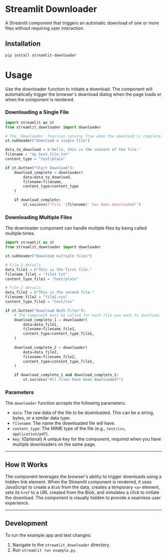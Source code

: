 # Streamlit Downloader

A Streamlit component that triggers an automatic download of one or more files without requiring user interaction.

## Installation

```bash
pip install streamlit-downloader
```
# Usage

Use the downloader function to initiate a download. The component will automatically trigger the browser's download dialog when the page loads or when the component is rendered.

### Downloading a Single File

```python
import streamlit as st
from streamlit_downloader import downloader

# The `downloader` function returns True when the download is complete.
st.subheader("Download a single file")

data_to_download = b'Hello, this is the content of the file.'
filename = "my_text_file.txt"
content_type = "text/plain"

if st.button("Start Download"):
    download_complete = downloader(
        data=data_to_download,
        filename=filename,
        content_type=content_type
    )

    if download_complete:
        st.success(f"File '{filename}' has been downloaded!")
```

### Downloading Multiple Files

The downloader component can handle multiple files by being called multiple times.

```python
import streamlit as st
from streamlit_downloader import downloader

st.subheader("Download multiple files")

# File 1 details
data_file1 = b"This is the first file."
filename_file1 = "file1.txt"
content_type_file1 = "text/plain"

# File 2 details
data_file2 = b"This is the second file."
filename_file2 = "file2.csv"
content_type_file2 = "text/csv"

if st.button("Download Both Files"):
    # The component must be called for each file you want to download.
    download_complete_1 = downloader(
        data=data_file1,
        filename=filename_file1,
        content_type=content_type_file1,
    )
    
    download_complete_2 = downloader(
        data=data_file2,
        filename=filename_file2,
        content_type=content_type_file2,
    )

    if download_complete_1 and download_complete_2:
        st.success("All files have been downloaded!")
```


### Parameters

The `downloader` function accepts the following parameters:

* `data`: The raw data of the file to be downloaded. This can be a string, bytes, or a similar data type.
* `filename`: The name the downloaded file will have.
* `content_type`: The MIME type of the file (e.g., `text/csv`, `application/pdf`).
* `key`: (Optional) A unique key for the component, required when you have multiple downloaders on the same page.

---

## How It Works

The component leverages the browser's ability to trigger downloads using a hidden link element. When the Streamlit component is rendered, it uses JavaScript to create a `Blob` from the data, creates a temporary `<a>` element, sets its `href` to a URL created from the Blob, and simulates a click to initiate the download. The component is visually hidden to provide a seamless user experience.

---

## Development

To run the example app and test changes:

1.  Navigate to the `streamlit_downloader` directory.
2.  Run `streamlit run example.py`.